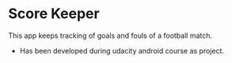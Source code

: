 # Score Keeper
This app keeps tracking of goals and fouls of a football match.
- Has been developed during udacity android course as project.

